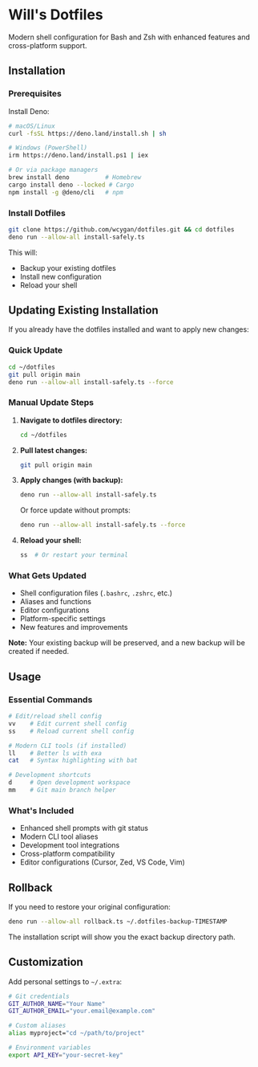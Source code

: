 # Will's Dotfiles

Modern shell configuration for Bash and Zsh with enhanced features and cross-platform support.

## Installation

### Prerequisites

Install Deno:

```bash
# macOS/Linux
curl -fsSL https://deno.land/install.sh | sh

# Windows (PowerShell)
irm https://deno.land/install.ps1 | iex

# Or via package managers
brew install deno          # Homebrew
cargo install deno --locked # Cargo
npm install -g @deno/cli   # npm
```

### Install Dotfiles

```bash
git clone https://github.com/wcygan/dotfiles.git && cd dotfiles
deno run --allow-all install-safely.ts
```

This will:

- Backup your existing dotfiles
- Install new configuration
- Reload your shell

## Updating Existing Installation

If you already have the dotfiles installed and want to apply new changes:

### Quick Update

```bash
cd ~/dotfiles
git pull origin main
deno run --allow-all install-safely.ts --force
```

### Manual Update Steps

1. **Navigate to dotfiles directory:**
   ```bash
   cd ~/dotfiles
   ```

2. **Pull latest changes:**
   ```bash
   git pull origin main
   ```

3. **Apply changes (with backup):**
   ```bash
   deno run --allow-all install-safely.ts
   ```
   
   Or force update without prompts:
   ```bash
   deno run --allow-all install-safely.ts --force
   ```

4. **Reload your shell:**
   ```bash
   ss  # Or restart your terminal
   ```

### What Gets Updated

- Shell configuration files (`.bashrc`, `.zshrc`, etc.)
- Aliases and functions
- Editor configurations
- Platform-specific settings
- New features and improvements

**Note:** Your existing backup will be preserved, and a new backup will be created if needed.

## Usage

### Essential Commands

```bash
# Edit/reload shell config
vv    # Edit current shell config
ss    # Reload current shell config

# Modern CLI tools (if installed)
ll    # Better ls with exa
cat   # Syntax highlighting with bat

# Development shortcuts
d     # Open development workspace
mm    # Git main branch helper
```

### What's Included

- Enhanced shell prompts with git status
- Modern CLI tool aliases
- Development tool integrations
- Cross-platform compatibility
- Editor configurations (Cursor, Zed, VS Code, Vim)

## Rollback

If you need to restore your original configuration:

```bash
deno run --allow-all rollback.ts ~/.dotfiles-backup-TIMESTAMP
```

The installation script will show you the exact backup directory path.

## Customization

Add personal settings to `~/.extra`:

```bash
# Git credentials
GIT_AUTHOR_NAME="Your Name"
GIT_AUTHOR_EMAIL="your.email@example.com"

# Custom aliases
alias myproject="cd ~/path/to/project"

# Environment variables
export API_KEY="your-secret-key"
```
